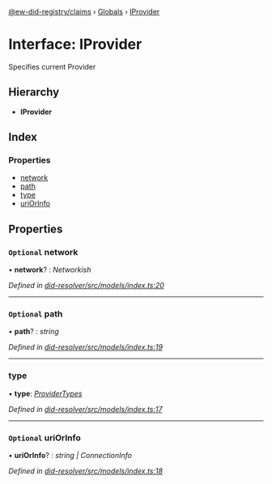 [@ew-did-registry/claims](../README.md) › [Globals](../globals.md) › [IProvider](iprovider.md)

# Interface: IProvider

Specifies current Provider

## Hierarchy

* **IProvider**

## Index

### Properties

* [network](iprovider.md#optional-network)
* [path](iprovider.md#optional-path)
* [type](iprovider.md#type)
* [uriOrInfo](iprovider.md#optional-uriorinfo)

## Properties

### `Optional` network

• **network**? : *Networkish*

*Defined in [did-resolver/src/models/index.ts:20](https://github.com/energywebfoundation/ew-did-registry/blob/b6f8096/packages/did-resolver/src/models/index.ts#L20)*

___

### `Optional` path

• **path**? : *string*

*Defined in [did-resolver/src/models/index.ts:19](https://github.com/energywebfoundation/ew-did-registry/blob/b6f8096/packages/did-resolver/src/models/index.ts#L19)*

___

###  type

• **type**: *[ProviderTypes](../enums/providertypes.md)*

*Defined in [did-resolver/src/models/index.ts:17](https://github.com/energywebfoundation/ew-did-registry/blob/b6f8096/packages/did-resolver/src/models/index.ts#L17)*

___

### `Optional` uriOrInfo

• **uriOrInfo**? : *string | ConnectionInfo*

*Defined in [did-resolver/src/models/index.ts:18](https://github.com/energywebfoundation/ew-did-registry/blob/b6f8096/packages/did-resolver/src/models/index.ts#L18)*
